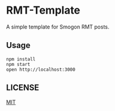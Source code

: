 # RMT-Template

A simple template for Smogon RMT posts.

## Usage

```
npm install
npm start
open http://localhost:3000
```

## LICENSE

[MIT](LICENSE)
